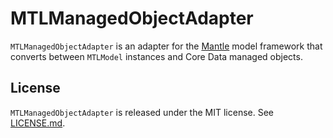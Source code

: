 # MTLManagedObjectAdapter

`MTLManagedObjectAdapter` is an adapter for the
[Mantle](https://github.com/Mantle/Mantle) model framework that converts between
`MTLModel` instances and Core Data managed objects.

## License

`MTLManagedObjectAdapter` is released under the MIT license. See
[LICENSE.md](LICENSE.md).
